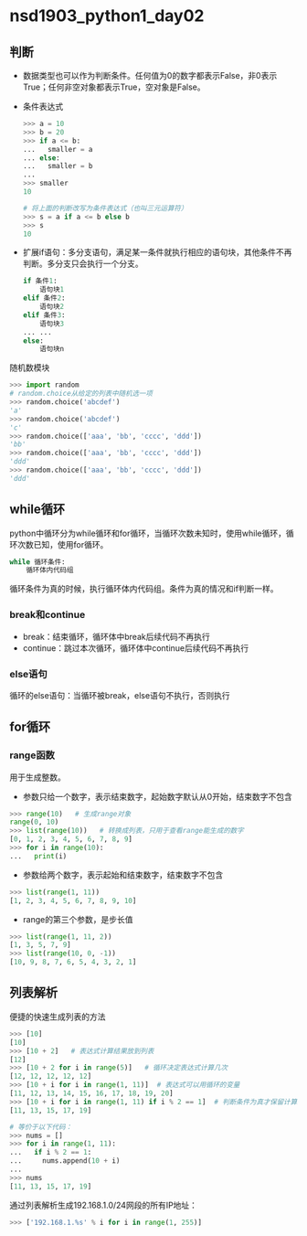 # nsd1903_python1_day02

## 判断

- 数据类型也可以作为判断条件。任何值为0的数字都表示False，非0表示True；任何非空对象都表示True，空对象是False。

- 条件表达式

  ```python
  >>> a = 10
  >>> b = 20
  >>> if a <= b:
  ...   smaller = a
  ... else:
  ...   smaller = b
  ... 
  >>> smaller
  10
  
  # 将上面的判断改写为条件表达式（也叫三元运算符）
  >>> s = a if a <= b else b
  >>> s
  10
  ```

- 扩展if语句：多分支语句，满足某一条件就执行相应的语句块，其他条件不再判断。多分支只会执行一个分支。

  ```python
  if 条件1:
      语句块1
  elif 条件2:
      语句块2
  elif 条件3:
      语句块3
  ... ...
  else:
      语句块n
  ```

随机数模块

```python
>>> import random
# random.choice从给定的列表中随机选一项
>>> random.choice('abcdef')
'a'
>>> random.choice('abcdef')
'c'
>>> random.choice(['aaa', 'bb', 'cccc', 'ddd'])
'bb'
>>> random.choice(['aaa', 'bb', 'cccc', 'ddd'])
'ddd'
>>> random.choice(['aaa', 'bb', 'cccc', 'ddd'])
'ddd'
```

## while循环

python中循环分为while循环和for循环，当循环次数未知时，使用while循环，循环次数已知，使用for循环。

```python
while 循环条件:
    循环体内代码组
```

循环条件为真的时候，执行循环体内代码组。条件为真的情况和if判断一样。

### break和continue

- break：结束循环，循环体中break后续代码不再执行
- continue：跳过本次循环，循环体中continue后续代码不再执行

### else语句

循环的else语句：当循环被break，else语句不执行，否则执行



## for循环

### range函数

用于生成整数。

- 参数只给一个数字，表示结束数字，起始数字默认从0开始，结束数字不包含 

```python
>>> range(10)   # 生成range对象
range(0, 10)
>>> list(range(10))   # 转换成列表，只用于查看range能生成的数字
[0, 1, 2, 3, 4, 5, 6, 7, 8, 9]
>>> for i in range(10):
...   print(i)
```

- 参数给两个数字，表示起始和结束数字，结束数字不包含 

```python
>>> list(range(1, 11))
[1, 2, 3, 4, 5, 6, 7, 8, 9, 10]
```

- range的第三个参数，是步长值

```python
>>> list(range(1, 11, 2))
[1, 3, 5, 7, 9]
>>> list(range(10, 0, -1))
[10, 9, 8, 7, 6, 5, 4, 3, 2, 1]
```

## 列表解析

便捷的快速生成列表的方法

```python
>>> [10]
[10]
>>> [10 + 2]   # 表达式计算结果放到列表
[12]
>>> [10 + 2 for i in range(5)]   # 循环决定表达式计算几次
[12, 12, 12, 12, 12]
>>> [10 + i for i in range(1, 11)]  # 表达式可以用循环的变量
[11, 12, 13, 14, 15, 16, 17, 18, 19, 20]
>>> [10 + i for i in range(1, 11) if i % 2 == 1]  # 判断条件为真才保留计算结果
[11, 13, 15, 17, 19]

# 等价于以下代码：
>>> nums = []
>>> for i in range(1, 11):
...   if i % 2 == 1:
...     nums.append(10 + i)
... 
>>> nums
[11, 13, 15, 17, 19]
```

通过列表解析生成192.168.1.0/24网段的所有IP地址：

```python
>>> ['192.168.1.%s' % i for i in range(1, 255)]
```











